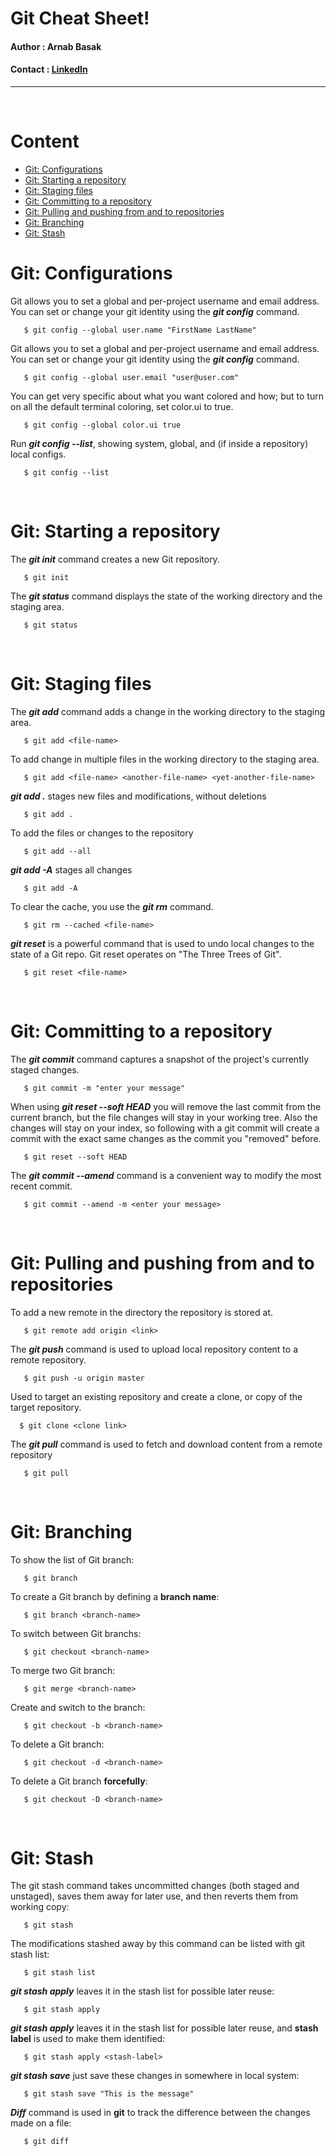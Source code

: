 # Git Cheat Sheet!
#### **Author :** Arnab Basak 
#### **Contact :** [LinkedIn](www.linkedin.com/in/arnab-basak/)
---
<br>

# Content

- [Git: Configurations](#Git:-Configurations)
- [Git: Starting a repository](#Git:-Starting-a-repository)
- [Git: Staging files](#Git:-Staging-files)
- [Git: Committing to a repository](#Git:-Committing-to-a-repository)
- [Git: Pulling and pushing from and to repositories](#Git:-Pulling-and-pushing-from-and-to-repositories)
- [Git: Branching](#Git:-Branching )
- [Git: Stash](#Git:-Stash)


# Git: Configurations

Git allows you to set a global and per-project username and email address. You can set or change your git identity using the ***git config*** command.
```
   $ git config --global user.name "FirstName LastName"
```

Git allows you to set a global and per-project username and email address. You can set or change your git identity using the ***git config*** command.
```
   $ git config --global user.email "user@user.com"
```

You can get very specific about what you want colored and how; but to turn on all the default terminal coloring, set color.ui to true.
```
   $ git config --global color.ui true
```

Run ***git config --list***, showing system, global, and (if inside a repository) local configs.
```
   $ git config --list
```

<br>

# Git: Starting a repository

The ***git init*** command creates a new Git repository.
```
   $ git init
```

The ***git status*** command displays the state of the working directory and the staging area.
```
   $ git status 
```

<br>

# Git: Staging files

The ***git add*** command adds a change in the working directory to the staging area.
```
   $ git add <file-name>
```

To add change in multiple files in the working directory to the staging area.
```   
   $ git add <file-name> <another-file-name> <yet-another-file-name> 
```

***git add .*** stages new files and modifications, without deletions
```
   $ git add .
``` 

To add the files or changes to the repository
``` 
   $ git add --all 
```

***git add -A*** stages all changes
```
   $ git add -A 
```

To clear the cache, you use the ***git rm*** command.
```
   $ git rm --cached <file-name>
```

***git reset*** is a powerful command that is used to undo local changes to the state of a Git repo. Git reset operates on "The Three Trees of Git".
```   
   $ git reset <file-name>
```

<br>

# Git: Committing to a repository

The ***git commit*** command captures a snapshot of the project's currently staged changes.
```
   $ git commit -m "enter your message"
``` 

When using ***git reset --soft HEAD*** you will remove the last commit from the current branch, but the file changes will stay in your working tree. Also the changes will stay on your index, so following with a git commit will create a commit with the exact same changes as the commit you "removed" before.
```   
   $ git reset --soft HEAD
```

The ***git commit --amend*** command is a convenient way to modify the most recent commit.
```
   $ git commit --amend -m <enter your message>
```  

<br>

# Git: Pulling and pushing from and to repositories

To add a new remote in the directory the repository is stored at.
```
   $ git remote add origin <link>
```

The ***git push*** command is used to upload local repository content to a remote repository.
```
   $ git push -u origin master
```

Used to target an existing repository and create a clone, or copy of the target repository.
 ```
   $ git clone <clone link>
```

The ***git pull*** command is used to fetch and download content from a remote repository
```
   $ git pull
```

<br>

# Git: Branching 

To show the list of Git branch:
```
   $ git branch 
```

To create a Git branch by defining a **branch name**:
```
   $ git branch <branch-name>
```

To switch between Git branchs:
```
   $ git checkout <branch-name>
```

To merge two Git branch:
```
   $ git merge <branch-name>
```

Create and switch to the branch:
```
   $ git checkout -b <branch-name>
```

To delete a Git branch:
```
   $ git checkout -d <branch-name>
```

To delete a Git branch **forcefully**:
```
   $ git checkout -D <branch-name>
```

<br>

# Git: Stash

The git stash command takes uncommitted changes (both staged and unstaged), saves them away for later use, and then reverts them from working copy:
```
   $ git stash
```

The modifications stashed away by this command can be listed with git stash list:
```
   $ git stash list
```

***git stash apply*** leaves it in the stash list for possible later reuse:
```
   $ git stash apply
```

***git stash apply*** leaves it in the stash list for possible later reuse, and **stash label** is used to make them identified:
```
   $ git stash apply <stash-label>
```

***git stash save*** just save these changes in somewhere in local system:
``` 
   $ git stash save "This is the message"
```

***Diff*** command is used in **git** to track the difference between the changes made on a file:
```
   $ git diff
```